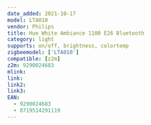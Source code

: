```yaml
---
date_added: 2021-10-17
model: LTA010
vendor: Philips
title: Hue White Ambiance 1100 E26 Bluetooth 
category: light
supports: on/off, brightness, colortemp
zigbeemodel: ['LTA010']
compatible: [z2m]
z2m: 9290024683
mlink: 
link: 
link2: 
link3: 
EAN:
  - 9290024683 
  - 8719514291119
---
```

